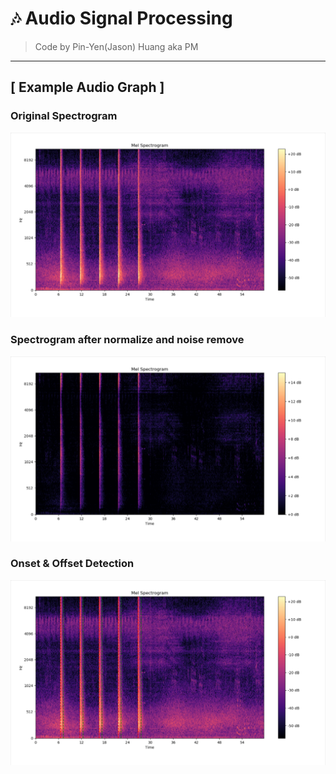 # 🎶 Audio Signal Processing
> Code by Pin-Yen(Jason) Huang aka PM
*** 

## [ Example Audio Graph ]

### Original Spectrogram
![Original Spectrogram](https://raw.githubusercontent.com/PM25/Audio_Signal_Processing/master/img/original_spectrogram.png)
<br>
### Spectrogram after normalize and noise remove
![Normalize & Noise Remove Spectrogram](https://raw.githubusercontent.com/PM25/Audio_Signal_Processing/master/img/normalize_and_remove_noise.png)
<br>
### Onset & Offset Detection
![Onset & Offset](https://raw.githubusercontent.com/PM25/Audio_Signal_Processing/master/img/onset_offset.png)